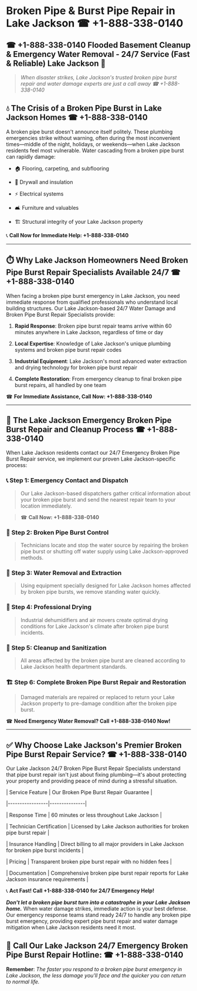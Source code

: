 # Broken Pipe & Burst Pipe Repair in Lake Jackson ☎ +1-888-338-0140  
## ☎ +1-888-338-0140 Flooded Basement Cleanup & Emergency Water Removal - 24/7 Service (Fast & Reliable) Lake Jackson 🚨  

> *When disaster strikes, Lake Jackson's trusted broken pipe burst repair and water damage experts are just a call away ☎ +1-888-338-0140*  

## 💧 The Crisis of a Broken Pipe Burst in Lake Jackson Homes ☎ +1-888-338-0140  

A broken pipe burst doesn't announce itself politely. These plumbing emergencies strike without warning, often during the most inconvenient times—middle of the night, holidays, or weekends—when Lake Jackson residents feel most vulnerable. Water cascading from a broken pipe burst can rapidly damage:  

* 🏠 Flooring, carpeting, and subflooring  
* 🧱 Drywall and insulation  
* ⚡ Electrical systems  
* 🛋️ Furniture and valuables  
* 🏗️ Structural integrity of your Lake Jackson property  

📞 **Call Now for Immediate Help: +1-888-338-0140**  

---  

## ⏱️ Why Lake Jackson Homeowners Need Broken Pipe Burst Repair Specialists Available 24/7 ☎ +1-888-338-0140  

When facing a broken pipe burst emergency in Lake Jackson, you need immediate response from qualified professionals who understand local building structures. Our Lake Jackson-based 24/7 Water Damage and Broken Pipe Burst Repair Specialists provide:  

1. **Rapid Response**: Broken pipe burst repair teams arrive within 60 minutes anywhere in Lake Jackson, regardless of time or day  
2. **Local Expertise**: Knowledge of Lake Jackson's unique plumbing systems and broken pipe burst repair codes  
3. **Industrial Equipment**: Lake Jackson's most advanced water extraction and drying technology for broken pipe burst repair  
4. **Complete Restoration**: From emergency cleanup to final broken pipe burst repairs, all handled by one team  

☎ **For Immediate Assistance, Call Now: +1-888-338-0140**  

---  

## 🔧 The Lake Jackson Emergency Broken Pipe Burst Repair and Cleanup Process ☎ +1-888-338-0140  

When Lake Jackson residents contact our 24/7 Emergency Broken Pipe Burst Repair service, we implement our proven Lake Jackson-specific process:  

### 📞 Step 1: Emergency Contact and Dispatch  
> Our Lake Jackson-based dispatchers gather critical information about your broken pipe burst and send the nearest repair team to your location immediately.  
> ☎ **Call Now: +1-888-338-0140**  

### 🚿 Step 2: Broken Pipe Burst Control  
> Technicians locate and stop the water source by repairing the broken pipe burst or shutting off water supply using Lake Jackson-approved methods.  

### 🌊 Step 3: Water Removal and Extraction  
> Using equipment specially designed for Lake Jackson homes affected by broken pipe bursts, we remove standing water quickly.  

### 💨 Step 4: Professional Drying  
> Industrial dehumidifiers and air movers create optimal drying conditions for Lake Jackson's climate after broken pipe burst incidents.  

### 🧼 Step 5: Cleanup and Sanitization  
> All areas affected by the broken pipe burst are cleaned according to Lake Jackson health department standards.  

### 🏗️ Step 6: Complete Broken Pipe Burst Repair and Restoration  
> Damaged materials are repaired or replaced to return your Lake Jackson property to pre-damage condition after the broken pipe burst.  

☎ **Need Emergency Water Removal? Call +1-888-338-0140 Now!**  

---  

## ✅ Why Choose Lake Jackson's Premier Broken Pipe Burst Repair Service? ☎ +1-888-338-0140  

Our Lake Jackson 24/7 Broken Pipe Burst Repair Specialists understand that pipe burst repair isn't just about fixing plumbing—it's about protecting your property and providing peace of mind during a stressful situation.  

| Service Feature | Our Broken Pipe Burst Repair Guarantee |  
|-----------------|---------------|  
| Response Time | 60 minutes or less throughout Lake Jackson |  
| Technician Certification | Licensed by Lake Jackson authorities for broken pipe burst repair |  
| Insurance Handling | Direct billing to all major providers in Lake Jackson for broken pipe burst incidents |  
| Pricing | Transparent broken pipe burst repair with no hidden fees |  
| Documentation | Comprehensive broken pipe burst repair reports for Lake Jackson insurance requirements |  

📞 **Act Fast! Call +1-888-338-0140 for 24/7 Emergency Help!**  

***Don't let a broken pipe burst turn into a catastrophe in your Lake Jackson home.*** When water damage strikes, immediate action is your best defense. Our emergency response teams stand ready 24/7 to handle any broken pipe burst emergency, providing expert pipe burst repair and water damage mitigation when Lake Jackson residents need it most.  

## 📱 Call Our Lake Jackson 24/7 Emergency Broken Pipe Burst Repair Hotline: ☎ +1-888-338-0140  

**Remember**: *The faster you respond to a broken pipe burst emergency in Lake Jackson, the less damage you'll face and the quicker you can return to normal life.*